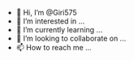 - 👋 Hi, I’m @Giri575
- 👀 I’m interested in ...
- 🌱 I’m currently learning ...
- 💞️ I’m looking to collaborate on ...
- 📫 How to reach me ...

<!---
Giri575/Giri575 is a ✨ special ✨ repository because its `README.md` (this file) appears on your GitHub profile.
You can click the Preview link to take a look at your changes.
--->
